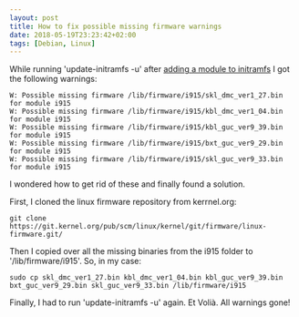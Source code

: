 ```yaml
---
layout: post
title: How to fix possible missing firmware warnings
date: 2018-05-19T23:23:42+02:00
tags: [Debian, Linux]
---
```


While running 'update-initramfs -u' after [adding a module to initramfs](how-to-add-kernel-modules)
I got the following warnings:

    W: Possible missing firmware /lib/firmware/i915/skl_dmc_ver1_27.bin for module i915
    W: Possible missing firmware /lib/firmware/i915/kbl_dmc_ver1_04.bin for module i915
    W: Possible missing firmware /lib/firmware/i915/kbl_guc_ver9_39.bin for module i915
    W: Possible missing firmware /lib/firmware/i915/bxt_guc_ver9_29.bin for module i915
    W: Possible missing firmware /lib/firmware/i915/skl_guc_ver9_33.bin for module i915

I wondered how to get rid of these and finally found a solution.

First, I cloned the linux firmware repository from kerrnel.org:

    git clone https://git.kernel.org/pub/scm/linux/kernel/git/firmware/linux-firmware.git/

Then I copied over all the missing binaries from the i915 folder to '/lib/firmware/i915'. So, in my case:

    sudo cp skl_dmc_ver1_27.bin kbl_dmc_ver1_04.bin kbl_guc_ver9_39.bin bxt_guc_ver9_29.bin skl_guc_ver9_33.bin /lib/firmware/i915

Finally, I had to run 'update-initramfs -u' again. Et Volià. All warnings gone!




